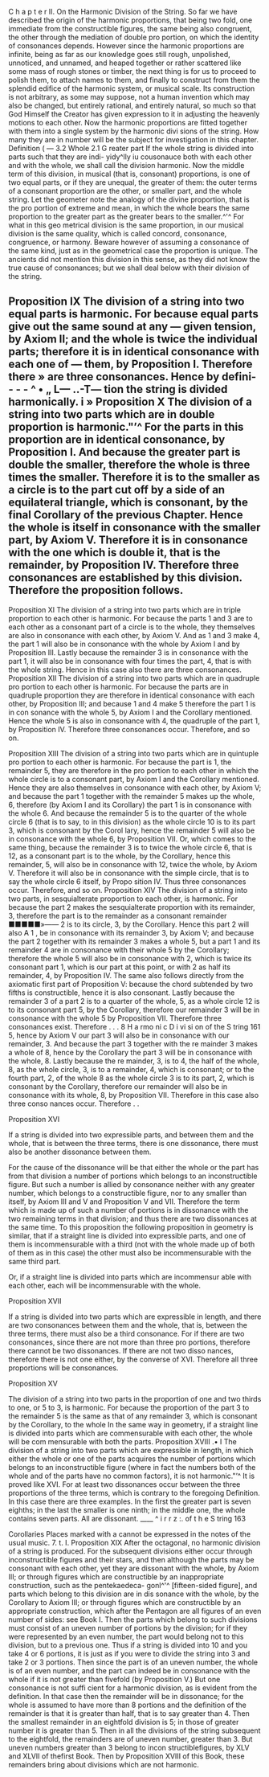 C h a p t e r II.
On the Harmonic Division of the String.
So far we have described the origin of the harmonic proportions, that
being two fold, one immediate from the constructible figures, the same
being also congruent, the other through the mediation of double pro­
portion, on which the identity of consonances depends. However since
the harmonic proportions are infinite, being as far as our knowledge
goes still rough, unpolished, unnoticed, and unnamed, and heaped
together or rather scattered like some mass of rough stones or timber,
the next thing is for us to proceed to polish them, to attach names
to them, and finally to construct from them the splendid edifice of
the harmonic system, or musical scale. Its construction is not arbitrary,
as some may suppose, not a human invention which may also be
changed, but entirely rational, and entirely natural, so much so that
God Himself the Creator has given expression to it in adjusting the
heavenly motions to each other. Now the harmonic proportions are
fitted together with them into a single system by the harmonic divi­
sions of the string. How many they are in number will be the subject
for investigation in this chapter.
Definition
( — 3.2 Whole
2.1 G
reater part
If the whole string is divided into parts such that they are indi-
yidy^lly iu cousonauce both with each other and with the whole,
we shall call the division harmonic. Now the middle term of this
division, in musical (that is, consonant) proportions, is one of two equal
parts, or if they are unequal, the greater of them: the outer terms of
a consonant proportion are the other, or smaller part, and the whole
string.
Let the geometer note the analogy of the divine proportion, that is the pro­
portion of extreme and mean, in which the whole bears the same proportion
to the greater part as the greater bears to the smaller.^'^ For what in this geo­
metrical division is the same proportion, in our musical division is the same
quality, which is called concord, consonance, congruence, or harmony. Beware
however of assuming a consonance of the same kind, just as in the geometrical
case the proportion is unique. The ancients did not mention this division in
this sense, as they did not know the true cause of consonances; but we shall
deal below with their division of the string.

Proposition IX
The division of a string into two equal parts is harmonic.
For because equal parts give out the same sound at any —
given tension, by Axiom II; and the whole is twice the individual
parts; therefore it is in identical consonance with each one of —
them, by Proposition I. Therefore there
»
are three consonances. Hence by defini- - - -
^ • „ L— ..-T—
tion the string is divided harmonically.
i
»
Proposition X
The division of a string into two parts which are in double proportion
is harmonic."’^
For the parts in this proportion are in identical consonance, by Proposition I.
And because the greater part is double the smaller, therefore the whole is three
times the smaller. Therefore it is to the smaller as a circle is to the part cut
off by a side of an equilateral triangle, which is consonant, by
the final Corollary of the previous Chapter. Hence the whole is
itself in consonance with the smaller part, by Axiom V. Therefore
it is in consonance with the one which is double it, that is the
remainder, by Proposition IV. Therefore three consonances are
established by this division. Therefore the proposition follows.
------
Proposition XI
The division of a string into two parts which are in triple proportion
to each other is harmonic.
For because the parts 1 and 3 are to each other as a consonant part of
a circle is to the whole, they themselves are also in consonance with each other,
by Axiom V. And as 1 and 3 make 4, the part 1 will also be in
consonance with the whole by Axiom I and by Proposition III.
Lastly because the remainder 3 is in consonance with the part 1,
it will also be in consonance with four times the part, 4, that
is with the whole string. Hence in this case also there are three
consonances.
Proposition XII
The division of a string into two parts which are in quadruple pro­
portion to each other is harmonic.
For because the parts are in quadruple proportion they are
therefore in identical consonance with each other, by Proposition
III; and because 1 and 4 make 5 therefore the part 1 is in con­
sonance with the whole 5, by Axiom I and the Corollary mentioned.
Hence the whole 5 is also in consonance with 4, the quadruple
of the part 1, by Proposition IV. Therefore three consonances occur.
Therefore, and so on.

Proposition XIII
The division of a string into two parts which are in quintuple pro­
portion to each other is harmonic.
For because the part is 1, the remainder 5, they are therefore in the pro­
portion to each other in which the whole circle is to a consonant part, by Axiom
I and the Corollary mentioned. Hence they are also themselves
in consonance with each other, by Axiom V; and because the part
1 together with the remainder 5 makes up the whole, 6, therefore
(by Axiom I and its Corollary) the part 1 is in consonance with
the whole 6. And because the remainder 5 is to the quarter of
the whole circle 6 (that is to say, to
in this division) as the
whole circle 10 is to its part 3, which is consonant by the Corol­
lary, hence the remainder 5 will also be in consonance with the
whole 6, by Proposition VII. Or, which comes to the same thing,
because the remainder 3 is to twice the whole circle 6, that is 12, as a consonant
part is to the whole, by the Corollary, hence this remainder, 5, will also be in
consonance with 12, twice the whole, by Axiom V. Therefore it will also be in
consonance with the simple circle, that is to say the whole circle 6 itself, by Propo­
sition IV. Thus three consonances occur. Therefore, and so on.
Proposition XIV
The division of a string into two parts, in sesquialterate proportion
to each other, is harmonic.
For because the part 2 makes the sesquialterate proportion with its remainder,
3, therefore the part is to the remainder as a consonant remainder
■■■■■»—— 2 is to its circle, 3, by the Corollary. Hence this part 2 will also
A 1 ,
be in consonance with its remainder 3, by Axiom V; and because
the part 2 together with its remainder 3 makes a whole 5, but
a part 1 and its remainder 4 are in consonance with their whole
5 by the Corollary; therefore the whole 5 will also be in consonance
with 2, which is twice its consonant part 1, which is our part
at this point, or with 2 as half its remainder, 4, by Proposition IV. The same
also follows directly from the axiomatic first part of Proposition V: because the
chord subtended by two fifths is constructible, hence it is also consonant. Lastly
because the remainder 3 of a part 2 is to a quarter of the whole, 5, as a whole
circle 12 is to its consonant part 5, by the Corollary, therefore our remainder
3 will be in consonance with the whole 5 by Proposition VII. Therefore three
consonances exist. Therefore . . .
8
H a rmo ni c D i vi si on
of the
S tring
161
5, hence by Axiom V our part 3 will also be in consonance with
our remainder, 3. And because the part 3 together with the re­
mainder 3 makes a whole of 8, hence by the Corollary the part
3 will be in consonance with the whole, 8. Lastly because the re­
mainder, 3, is to 4, the half of the whole, 8, as the whole circle,
3, is to a remainder, 4, which is consonant; or to the fourth part,
2, of the whole 8 as the whole circle 3 is to its part, 2, which
is consonant by the Corollary, therefore our remainder will also be in consonance
with its whole, 8, by Proposition VII. Therefore in this case also three conso­
nances occur. Therefore . .


Proposition XVI

If a string is divided into two expressible parts, and between them
and the whole, that is between the three terms, there is one dissonance,
there must also be another dissonance between them.

For the cause of the dissonance will be that either the whole or the part
has from that division a number of portions which belongs to an inconstructible
figure. But such a number is allied by consonance neither with any greater number,
which belongs to a constructible figure, nor to any smaller than itself, by Axiom
III and V and Proposition V and VII. Therefore the term which is made up
of such a number of portions is in dissonance with the two remaining terms
in that division; and thus there are two dissonances at the same time.
To this proposition the following proposition in geometry is similar,
that if a straight line is divided into expressible parts, and one of them
is incommensurable with a third (not with the whole made up of both
of them as in this case) the other must also be incommensurable with
the same third part.

Or, if a straight line is divided into parts which are incommensur­
able with each other, each will be incommensurable with the whole.

Proposition XVII

If a string is divided into two parts which are expressible in length,
and there are two consonances between them and the whole, that is,
between the three terms, there must also be a third consonance.
For if there are two consonances, since there are not more than three pro­
portions, therefore there cannot be two dissonances. If there are not two disso­
nances, therefore there is not one either, by the converse of XVI. Therefore all
three proportions will be consonances.

Proposition XV

The division of a string into two parts in the proportion of one and
two thirds to one, or 5 to 3, is harmonic.
For because the proportion of the part 3 to the remainder 5 is the same
as that of any remainder 3, which is consonant by the Corollary, to the whole In the same way in geometry, if a straight line is divided into parts
which are commensurable with each other, the whole will be com­
mensurable with both the parts.
Proposition XVIII
.• I
The division of a string into two parts which are expressible in length,
in which either the whole or one of the parts acquires the number
of portions which belongs to an inconstructible figure (where in fact
the numbers both of the whole and of the parts have no common
factors), it is not harmonic."’^
It is proved like XVI. For at least two dissonances occur between the three
proportions of the three terms, which is contrary to the foregoing Definition.
In this case there are three examples. In the first the greater part
is seven eighths; in the last the smaller is one ninth; in the middle
one, the whole contains seven parts. All are dissonant.
____ ^
i r r z :.
of
t h e
S tring
163

Corollaries
Places marked with a
cannot
be expressed in the notes of the
usual music.
7.
t.
I.
Proposition XIX
After the octagonal, no harmonic division of a string is produced.
For the subsequent divisions either occur through inconstructible figures
and their stars, and then although the parts may be consonant with each other,
yet they are dissonant with the whole, by Axiom III; or through figures which
are constructible by an inappropriate construction, such as the pentekaedeca-
gonl^'^ [fifteen-sided figure], and parts which belong to this division are in dis­
sonance with the whole, by the Corollary to Axiom III; or through figures which
are constructible by an appropriate construction, which after the Pentagon are all figures of an even number of sides: see Book I. Then the parts which belong to
such divisions must consist of an uneven number of portions by the division; for
if they were represented by an even number, the part would belong not to this
division, but to a previous one. Thus if a string is divided into 10 and you
take 4 or 6 portions, it is just as if you were to divide the string into 3 and
take 2 or 3 portions. Then since the part is of an uneven number, the whole is
of an even number, and the part can indeed be in consonance with the whole if
it is not greater than fivefold (by Proposition V.) But one consonance is not suffi­
cient for a harmonic division, as is evident from the definition. In that case
then the remainder will be in dissonance; for the whole is assumed to have more
than 8 portions and the definition of the remainder is that it is greater than
half, that is to say greater than 4. Then the smallest remainder in an eightfold
division is 5; in those of greater number it is greater than 5. Then in all the
divisions of the string subsequent to the eightfold, the remainders are of uneven
number, greater than 3. But uneven numbers greater than 3 belong to incon­
structiblefigures, by XLV and XLVII of thefirst Book. Then by Proposition XVIII
of this Book, these remainders bring about divisions which are not harmonic.